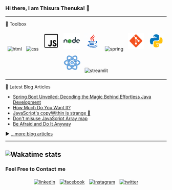 ### Hi there, I am Thisura Thenuka! 👋

<!-- Add Bio -->

<!-- <a href="https://app.daily.dev/Thisura"><img src="https://api.daily.dev/devcards/fe72ccebf3064efaba24c9296886903f.png?r=t8e" width="400" alt="Thisura Thenuka's Dev Card"/></a> -->
---

🧰 Toolbox

<p align="center">
	<a><img alt="html" width="10%" style="padding:5px" src="https://cdn.worldvectorlogo.com/logos/html-1.svg"/></a>
	<a><img alt="css" width="10%" style="padding:5px" src="https://cdn.worldvectorlogo.com/logos/css-3.svg"/></a>
	<a><img alt="js" width="10%" style="padding:5px" src="/icons/icons8-javascript.gif"/></a>
	<a><img alt="nodejs" width="10%" style="padding:5px" src="/icons/icons8-nodejs-48.png"/></a>
	<a><img alt="java" width="10%" style="padding:5px" src="/icons/icons8-java.gif"/></a>
	<a><img alt="spring" width="10%" style="padding:5px" src="https://cdn.worldvectorlogo.com/logos/spring-3.svg"/></a>
	<a><img alt="git" width="10%" style="padding:5px" src="/icons/icons8-git-48.png"/></a>
	<a><img alt="python" width="10%" style="padding:5px" src="/icons/icons8-python.gif"/></a>
	<a><img alt="react" width="10%" style="padding:5px" src="/icons/icons8-react.gif"/></a>
	<a><img alt="streamlit" width="10%" style="padding:5px" src="https://streamlit.io/images/brand/streamlit-mark-color.png"/></a>
<!-- 	<a><img alt="c" width="10%" style="padding:5px" src="/icons/icons8-c-programming-48.png"/></a> -->
<!-- 	<a><img alt="c++" width="10%" style="padding:5px" src="/icons/icons8-c++-50.png"/></a> -->
</p>

---

📘 Latest Blog Articles

<!-- BLOG-POST-LIST:START -->
- [Spring Boot Unveiled: Decoding the Magic Behind Effortless Java Development](https://thisurathenuka.hashnode.dev/spring-boot-unveiled-decoding-the-magic-behind-effortless-java-development)
- [How Much Do You Want It?](https://thisurathenuka.hashnode.dev/how-much-do-you-want-it)
- [JavaScript&#39;s copyWithin is strange 😬](https://thisurathenuka.hashnode.dev/javascripts-copywithin-is-strange)
- [Don&#39;t misuse JavaScript Array map](https://thisurathenuka.hashnode.dev/dont-misuse-javascript-array-map)
- [Be Afraid and Do It Anyway](https://thisurathenuka.hashnode.dev/be-afraid-and-do-it-anyway)
<!-- BLOG-POST-LIST:END -->

▶ [...more blog articles](https://simplecoder.hashnode.dev/)

---
![Wakatime stats](https://github-readme-stats.vercel.app/api/wakatime?username=_thisura_)
---
<!--
### My Roadmap Progress

#### Backend
- [Backend Developer Roadmap](https://roadmap.sh/backend?s=64e39e9fced78d293537e339)
- [Java Developer Roadmap](https://roadmap.sh/java?s=64e39e9fced78d293537e339)
- [Spring Boot Roadmap](https://roadmap.sh/spring-boot?s=64e39e9fced78d293537e339)

#### Frontend
- [Frontend Developer Roadmap](https://roadmap.sh/frontend?s=64e39e9fced78d293537e339)
- [NodeJS Roadmap](https://roadmap.sh/nodejs?s=64e39e9fced78d293537e339)
- [React Roadmap](https://roadmap.sh/react?s=64e39e9fced78d293537e339)

---

- 📕 I'm currently reading [Cracking the Coding Interview](https://github.com/Avinash987/Coding/blob/master/Cracking-the-Coding-Interview-6th-Edition-189-Programming-Questions-and-Solutions.pdf) book
- ⚡ Fun fact: I firmly believe in David Goggins' Theory ("If you decide to do something, attack it")

---
-->
### Feel Free to Contact me

<p align="center">
	<a href="https://www.linkedin.com/in/thisurathenuka/"><img alt="linkedin" width="10%" style="padding:5px" src="https://img.icons8.com/clouds/100/000000/linkedin.png"/></a>
	<a href="https://www.facebook.com/thisura.thenuka/"><img alt="facebook" width="10%" style="padding:5px" src="https://img.icons8.com/clouds/100/000000/facebook-new.png"/></a>
	<a href="https://www.instagram.com/_thisura_/"><img alt="instagram" width="10%" style="padding:5px" src="https://img.icons8.com/clouds/100/000000/instagram.png"/></a>
 	<a href="https://twitter.com/thenukathisura1"><img alt="twitter" width="10%" style="padding:5px" src="https://img.icons8.com/clouds/344/twitter-circled.png"/></a>
</p>
<!--
Here are some ideas to get you started:

- 👯 I’m looking to collaborate on ...
- 🤔 I’m looking for help with ...
- 💬 Ask me about ...
- 😄 Pronouns: ...
- ⚡ Fun fact: ...
-->
